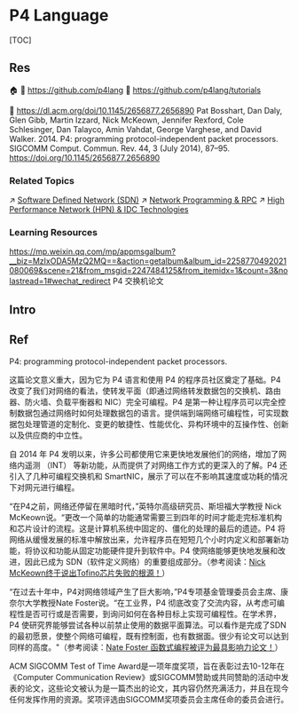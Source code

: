 # P4 Language

[TOC]



## Res
🏠 
🚧 https://github.com/p4lang
📂 https://github.com/p4lang/tutorials

📄 https://dl.acm.org/doi/10.1145/2656877.2656890
Pat Bosshart, Dan Daly, Glen Gibb, Martin Izzard, Nick McKeown, Jennifer Rexford, Cole Schlesinger, Dan Talayco, Amin Vahdat, George Varghese, and David Walker. 2014. P4: programming protocol-independent packet processors. SIGCOMM Comput. Commun. Rev. 44, 3 (July 2014), 87–95. https://doi.org/10.1145/2656877.2656890


### Related Topics
↗ [Software Defined Network (SDN)](../../../🏎️%20Computer%20Networking%20and%20Communication/🙌🏻%20Software%20Defined%20Network%20(SDN)/Software%20Defined%20Network%20(SDN).md)
↗ [Network Programming & RPC](../../../🏎️%20Computer%20Networking%20and%20Communication/Network%20Programming%20&%20RPC/Network%20Programming%20&%20RPC.md)
↗ [High Performance Network (HPN) & IDC Technologies](../../../🏎️%20Computer%20Networking%20and%20Communication/🚀%20High%20Performance%20Network%20(HPN)%20&%20IDC%20Technologies/High%20Performance%20Network%20(HPN)%20&%20IDC%20Technologies.md)


### Learning Resources
https://mp.weixin.qq.com/mp/appmsgalbum?__biz=MzIxODA5MzQ2MQ==&action=getalbum&album_id=2258770492021080069&scene=21&from_msgid=2247484125&from_itemidx=1&count=3&nolastread=1#wechat_redirect
P4 交换机论文



## Intro



## Ref
[益思芯知识讲堂 | 什么是P4编程语言？]: http://www.resnics.com/news/yi-si-xin-zhi-shi-jiang-tang-shi-me-shi-p4-bian-cheng-yu-yan-

[👍 P4语言编程详解 | SDNLab]: https://www.sdnlab.com/17882.html

[P4语言介绍]: https://yeya24.github.io/post/p4/

[被引用3000多次，这篇论文为何获得SIGCOMM"经典之作奖" ！]: https://mp.weixin.qq.com/s/8mi_2CHifbWDPcjEY53Cpg

P4: programming protocol-independent packet processors.

这篇论文意义重大，因为它为 P4 语言和使用 P4 的程序员社区奠定了基础。P4 改变了我们对网络的看法，使转发平面（即通过网络转发数据包的交换机、路由器、防火墙、负载平衡器和 NIC）完全可编程。P4 是第一种让程序员可以完全控制数据包通过网络时如何处理数据包的语言。提供端到端网络可编程性，可实现数据包处理管道的定制化、变更的敏捷性、性能优化、异构环境中的互操作性、创新以及供应商的中立性。

自 2014 年 P4 发明以来，许多公司都使用它来更快地发展他们的网络，增加了网络内遥测 （INT） 等新功能，从而提供了对网络工作方式的更深入的了解。P4 还引入了几种可编程交换机和 SmartNIC，展示了可以在不影响其速度或功耗的情况下对网元进行编程。

“在P4之前，网络还停留在黑暗时代，”英特尔高级研究员、斯坦福大学教授 Nick McKeown说。“更改一个简单的功能通常需要三到四年的时间才能走完标准机构和芯片设计的流程。这是计算机系统中固定的、僵化的处理的最后的遗迹。P4 将网络从缓慢发展的标准中解放出来，允许程序员在短短几个小时内定义和部署新功能，将协议和功能从固定功能硬件提升到软件中。P4 使网络能够更快地发展和改进，因此已成为 SDN（软件定义网络）的重要组成部分。（参考阅读：[Nick McKeown终于说出Tofino芯片失败的根源！](https://mp.weixin.qq.com/s?__biz=MzIwNjI2MDU3OA==&mid=2650812652&idx=1&sn=6336194ad96aa9c4936d5354806f6f07&chksm=8cd0c0e1bba749f746c4c08904fa0988abbd4bb70524c76c9457f433ff170181b1392b6fdf73&token=139452160&lang=zh_CN&scene=21#wechat_redirect)）

“在过去十年中，P4对网络领域产生了巨大影响，”P4专项基金管理委员会主席、康奈尔大学教授Nate Foster说。“在工业界，P4 彻底改变了交流内容，从考虑可编程性是否可行或是否需要，到询问如何在各种目标上实现可编程性。在学术界，P4 使研究界能够尝试各种以前禁止使用的数据平面算法。可以看作是完成了SDN的最初愿景，使整个网络可编程，既有控制面，也有数据面。很少有论文可以达到同样的高度。"（参考阅读：[Nate Foster 函数式编程被评为最具影响力论文！](https://mp.weixin.qq.com/s?__biz=MzIwNjI2MDU3OA==&mid=2650812828&idx=1&sn=c69bc4c5862d46d16fe5c15a0142a3ea&chksm=8cd0c191bba74887294003cdc03e010b8af6e20c37fb606fa630897bf6711d0903ffdc5c5746&token=139452160&lang=zh_CN&scene=21#wechat_redirect)）

ACM SIGCOMM Test of Time Award是一项年度奖项，旨在表彰过去10-12年在《Computer Communication Review》或SIGCOMM赞助或共同赞助的活动中发表的论文，这些论文被认为是一篇杰出的论文，其内容仍然充满活力，并且在现今任何发挥作用的资源。奖项评选由SIGCOMM奖项委员会主席任命的委员会进行。
